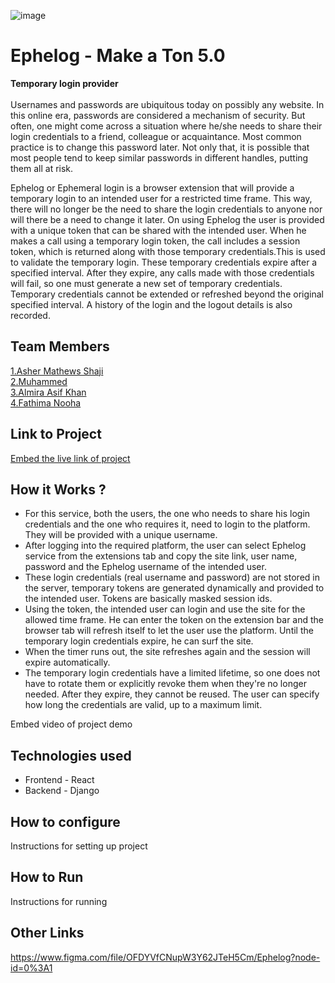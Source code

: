 ![image](https://user-images.githubusercontent.com/92361680/197824476-464d420d-26a6-4df5-aef3-99214fac1388.png)


# Ephelog - Make a Ton 5.0
**Temporary login provider**<br><br>
Usernames and passwords are ubiquitous today on possibly any website. In this online era, passwords are considered a mechanism of security. But often, one might come across a situation where he/she needs to share their login credentials to a friend, colleague or acquaintance. Most common practice is to change this password later. Not only that, it is possible that most people tend to keep similar passwords in different handles, putting them all at risk. 

Ephelog or Ephemeral login is a browser extension that will provide a temporary login to an intended user for a restricted time frame. This way, there will no longer be the need to share the login credentials to anyone nor will there be a need to change it later. On using Ephelog the user is provided with a unique token that can be shared with the intended user. When he makes a call using a temporary login token, the call includes a session token, which is returned along with those temporary credentials.This is used to validate the temporary login.
These temporary credentials expire after a specified interval. After they expire, any calls made with those credentials will fail, so one must generate a new set of temporary credentials. Temporary credentials cannot be extended or refreshed beyond the original specified interval. A history of the login and the logout details is also recorded. 

## Team Members
[1.Asher Mathews Shaji](https://github.com/Asher-MS)   
[2.Muhammed](https://github.com/muhammed-mizaj)   
[3.Almira Asif Khan](https://github.com/AlmiraKhan)   
[4.Fathima Nooha](https://github.com/nooha01)   

## Link to Project
[Embed the live link of project](live_link)

## How it Works ?
* For this service, both the users, the one who needs to share his login credentials and the one who requires it, need to login to the platform. They will be provided with a unique username.
* After logging into the required platform, the user can select Ephelog service from the extensions tab and copy the site link, user name, password and the Ephelog username of the intended user. 
* These login credentials (real username and password) are not stored in the server, temporary tokens are generated dynamically and provided to the intended user. Tokens are basically masked session ids.
* Using the token, the intended user can login and use the site for the allowed time frame. He can enter the token on the extension bar and the browser tab will refresh itself to let the user use the platform. Until the temporary login credentials expire, he can surf the site. 
* When the timer runs out, the site refreshes again and the session will expire automatically. 
* The temporary login credentials have a limited lifetime, so one does not have to rotate them or explicitly revoke them when they're no longer needed. After they expire, they cannot be reused. The user can specify how long the credentials are valid, up to a maximum limit.

Embed video of project demo

## Technologies used
* Frontend - React
* Backend - Django

## How to configure
Instructions for setting up project

## How to Run
Instructions for running

## Other Links
https://www.figma.com/file/OFDYVfCNupW3Y62JTeH5Cm/Ephelog?node-id=0%3A1
